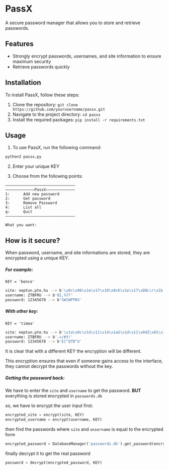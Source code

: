 # PassX

A secure password manager that allows you to store and retrieve passwords.

## Features

- Strongly encrypt passwords, usernames, and site information to ensure maximum security
- Retrieve passwords quickly

## Installation

To install PassX, follow these steps:

1. Clone the repository: `git clone https://github.com/yourusername/passx.git`
2. Navigate to the project directory: `cd passx`
3. Install the required packages: `pip install -r requirements.txt`

## Usage

1. To use PassX, run the following command:

```bash
python3 passx.py
```

2. Enter your unique KEY


3. Choose from the following points:
```
———————————————————————————————
—————————————PassX—————————————
1:      Add new password
2:      Get password
3:      Remove Password
4:      List all
q:      Quit
———————————————————————————————

What you want: 
```

## How is it secure?
When password, username, and site informations are stored, they are encrypted using a unique KEY.
##### For example:
`KEY = 'bence'`
```bash
site: neptun.pte.hu --> b'\x0c\x00\x1e\x17\x10\x0cK\x1e\x17\x00L\r\x1b'
username: ZTBFRU --> b'81,%77'
password: 12345678 --> b'SW]WPTRV'
```
##### With other key:
`KEY = 'timea'`
```bash
site: neptun.pte.hu --> b'\x1a\x0c\x1d\x11\x14\x1aG\x1d\x11\x04Z\x01\x18'
username: ZTBFRU --> b'.=/#3!'
password: 12345678 --> b'E[^QTB^U'
```

It is clear that with a different KEY the encryption will be different.

This encryption ensures that even if someone gains access to the interface, they cannot decrypt the passwords without the key.
##### Getting the password back:
We have to enter the `site` and `username` to get the password.
**BUT** everything is stored encrypted in `passwords.db`

so, we have to encrypt the user input first:
```py
encrypted_site = encrypt(site, KEY)
encrypted_username = encrypt(username, KEY)
```
then find the passwords where `site` and `unsername` is equal to the encrypted form
```py
encrypted_password = DatabaseManager('passwords.db').get_password(encrypted_site, encrypted_username)
```
finally decrypt it to get the real password
```py
password = decrypt(encrypted_password, KEY)
```